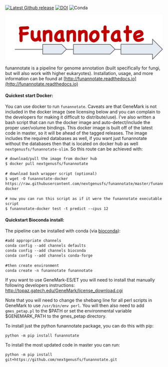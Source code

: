 [![Latest Github release](https://img.shields.io/github/release/nextgenusfs/funannotate.svg)](https://github.com/nextgenusfs/funannotate/releases/latest)
[![DOI](https://zenodo.org/badge/48254740.svg)](https://zenodo.org/badge/latestdoi/48254740)
![Conda](https://img.shields.io/conda/dn/bioconda/funannotate)

![Alt text](funannotate-logo.png?raw=true "Funannotate")

funannotate is a pipeline for genome annotation (built specifically for fungi, but will also work with higher eukaryotes). Installation, usage, and more information can be found at [http://funannotate.readthedocs.io](http://funannotate.readthedocs.io)

#### Quickest start Docker:

You can use docker to run `funannotate`. Caveats are that GeneMark is not included in the docker image (see licensing below and you can complain to the developers for making it difficult to distribute/use). I've also written a bash script that can run the docker image and auto-detect/include the proper user/volume bindings.  This docker image is built off of the latest code in master, so it will be ahead of the tagged releases. The image includes the required databases as well, if you want just funannotate without the databases then that is located on docker hub as well `nextgenusfs/funannotate-slim`. So this route can be achieved with:

```
# download/pull the image from docker hub
$ docker pull nextgenusfs/funannotate

# download bash wrapper script (optional)
$ wget -O funannotate-docker https://raw.githubusercontent.com/nextgenusfs/funannotate/master/funannotate-docker

# now you can run this script as if it were the funannotate executable script
$ funannotate-docker test -t predict --cpus 12
```

#### Quickstart Bioconda install:

The pipeline can be installed with conda (via [bioconda](https://bioconda.github.io/)):
```
#add appropriate channels
conda config --add channels defaults
conda config --add channels bioconda
conda config --add channels conda-forge

#then create environment
conda create -n funannotate funannotate
```

If you want to use GeneMark-ES/ET you will need to install that manually following developers instructions:
http://topaz.gatech.edu/GeneMark/license_download.cgi

Note that you will need to change the shebang line for all perl scripts in GeneMark to use `/usr/bin/env perl`.
You will then also need to add `gmes_petap.pl` to the $PATH or set the environmental variable $GENEMARK_PATH to the gmes_petap directory.

To install just the python funannotate package, you can do this with pip:
```
python -m pip install funannotate
```

To install the most updated code in master you can run:
```
python -m pip install git+https://github.com/nextgenusfs/funannotate.git
```
